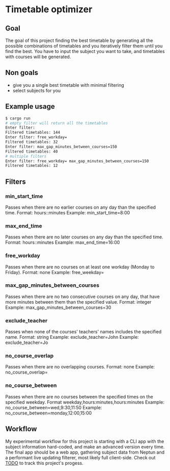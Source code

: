 # Timetable optimizer

## Goal

The goal of this project finding the best timetable by generating all the possible combinations of timetables and you iteratively filter them until you find the best.
You have to input the subject you want to take, and timetables with courses will be generated.

## Non goals

- give you a single best timetable with minimal filtering
- select subjects for you

## Example usage

```sh
$ cargo run
# empty filter will return all the timetables
Enter filter:
Filtered timetables: 144
Enter filter: free_workday=
Filtered timetables: 32
Enter filter: max_gap_minutes_between_courses=150
Filtered timetables: 40
# multiple filters
Enter filter: free_workday= max_gap_minutes_between_courses=150
Filtered timetables: 12
```

## Filters

### min_start_time

Passes when there are no earlier courses on any day than the specified time.
Format: hours::minutes
Example: min_start_time=8:00

### max_end_time

Passes when there are no later courses on any day than the specified time.
Format: hours::minutes
Example: max_end_time=16:00

### free_workday

Passes when there are no courses on at least one workday (Monday to Friday).
Format: none
Example: free_weekday=

### max_gap_minutes_between_courses

Passes when there are no two consecutive courses on any day, that have more minutes between them than the specified value.
Format: integer
Example: max_gap_minutes_between_courses=30

### exclude_teacher

Passes when none of the courses' teachers' names includes the specified name.
Format: string
Example: exclude_teacher=John
Example: exclude_teacher=Jo

### no_course_overlap

Passes when there are no overlapping courses.
Format: none
Example: no_course_overlap=

### no_course_between

Passes when there are no courses between the specified times on the specified weekday.
Format weekday,hours:minutes,hours:minutes
Example: no_course_between=wed,9:30,11:50
Example: no_course_between=monday,12:00,15:00

## Workflow

My experimental workflow for this project is starting with a CLI app with the subject information hard-coded, and make an advanced version every time.
The final app should be a web app, gathering subject data from Neptun and a performant live updating filterer, most likely full client-side.
Check out [TODO](TODO.md) to track this project's progess.
